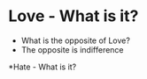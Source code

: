# Love -  What is it?
* What is the opposite of Love? 
* The opposite is indifference


*Hate - What is it?
